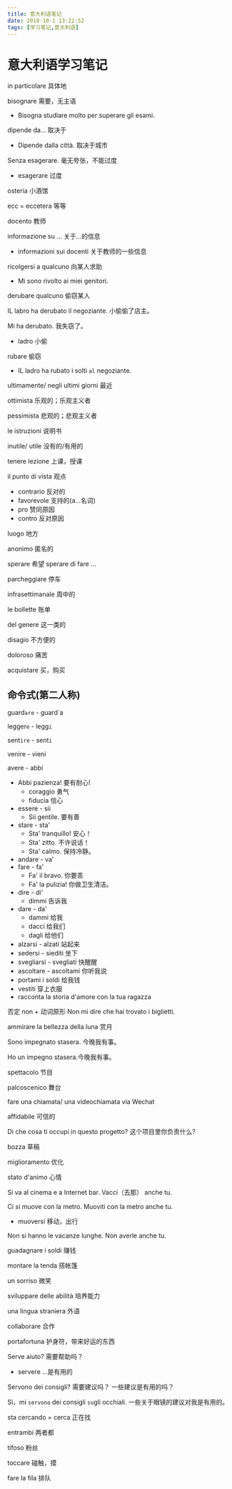 ```yaml
---
title: 意大利语笔记
date: 2018-10-1 13:22:52
tags: [学习笔记,意大利语]
---
```

# 意大利语学习笔记

in particolare 具体地

bisognare 需要，无主语

+ Bisogna studiare molto per superare gli esami.

dipende da... 取决于

+ Dipende dalla città. 取决于城市

Senza esagerare. 毫无夸张，不能过度

+ esagerare 过度
  
osteria 小酒馆

<!-- more -->

ecc = eccetera 等等

docento 教师

informazione su ... 关于...的信息

+ informazioni sui docenti 关于教师的一些信息

ricolgersi a qualcuno 向某人求助

+ Mi sono rivolto ai miei genitori.

derubare qualcuno 偷窃某人

IL labro ha derubato il negoziante. 小偷偷了店主。

Mi ha derubato. 我失窃了。

+ ladro 小偷

rubare 偷窃

+ IL ladro ha rubato i solti `al` negoziante.

ultimamente/ negli ultimi giorni 最近

ottimista 乐观的；乐观主义者

pessimista 悲观的；悲观主义者

le istruzioni 说明书

inutile/ utile 没有的/有用的

tenere lezione 上课，授课

il punto di vista 观点

+ contrario 反对的
+ favorevole 支持的(a...名词)
+ pro 赞同原因
+ contro 反对原因

luogo 地方

anonimo 匿名的

sperare 希望 sperare di fare ...

parcheggiare 停车

infrasettimanale 周中的

le bollette 账单

del genere 这一类的

disagio 不方便的

doloroso 痛苦

acquistare 买，购买

## 命令式(第二人称)

guard`are` - guard`a

legger`e` - legg`i`

sent`ire` - sent`i`

venire - vieni

avere - abbi

+ Abbi pazienza! 要有耐心!
  + coraggio 勇气
  + fiducia 信心
+ essere - sii
  + Sii gentile. 要有善
+ stare - sta'
  + Sta' tranquillo! 安心！
  + Sta' zitto. 不许说话！
  + Sta' calmo. 保持冷静。
+ andare - va'
+ fare - fa'
  + Fa' il bravo. 你要乖
  + Fa' la pulizia! 你做卫生清洁。
+ dire - di'
  + dimmi 告诉我
+ dare - da'
  + dammi 给我
  + dacci 给我们
  + dagli 给他们
+ alzarsi - alzati 站起来
+ sedersi - siediti 坐下
+ svegliarsi - svegliati 快醒醒
+ ascoltare - ascoltami 你听我说
+ portami i soldi 给我钱
+ vestiti 穿上衣服
+ racconta la storia d'amore con la tua ragazza

否定 non + 动词原形
Non mi dire che hai trovato i biglietti.

ammirare la bellezza della luna 赏月

Sono impegnato stasera. 今晚我有事。

Ho un impegno stasera.今晚我有事。

spettacolo 节目

palcoscenico 舞台

fare una chiamata/ una videochiamata via Wechat

affidabile 可信的

Di che cosa ti occupi in questo progetto? 这个项目里你负责什么?

bozza 草稿

miglioramento 优化

stato d'animo 心情

Si va al cinema e a Internet bar. Vacci（去那） anche tu.

Ci si muove con la metro. Muoviti con la metro anche tu.

+ muoversi 移动，出行

Non si hanno le vacanze lunghe. Non averle anche tu.

guadagnare i soldi 赚钱

montare la tenda 搭帐篷

un sorriso 微笑

sviluppare delle abilità 培养能力

una lingua straniera 外语

collaborare 合作

portafortuna 护身符，带来好运的东西

Serve aiuto? 需要帮助吗？

+ servere ...是有用的

Servono dei consigli? 需要建议吗？ 一些建议是有用的吗？

Sì，mi `servono` dei consigli `su`gli occhiali. 一些关于眼镜的建议对我是有用的。

sta cercando = cerca 正在找

entrambi 两者都

tifoso 粉丝

toccare 碰触，摸

fare la fila 排队

